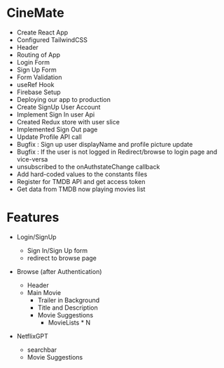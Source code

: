 
# CineMate 

- Create React App
- Configured TailwindCSS
- Header
- Routing of App
- Login Form
- Sign Up Form
- Form Validation
- useRef Hook
- Firebase Setup
- Deploying our app to production
- Create SignUp User Account
- Implement Sign In user Api
- Created Redux store with user slice
- Implemented Sign Out page
- Update Profile API call
- Bugfix : Sign up user displayName and profile picture update
- Bugfix : If the user is not logged in Redirect/browse to login page and  vice-versa
- unsubscribed to the onAuthstateChange callback
- Add hard-coded values to the constants files
- Register for TMDB API and get access token
- Get data from TMDB now playing movies list





# Features

- Login/SignUp 
    - Sign In/Sign Up form
    - redirect to browse page
- Browse (after Authentication)
    - Header
    - Main Movie
        - Trailer in Background
        - Title and Description
        - Movie Suggestions
            - MovieLists * N

- NetflixGPT
    - searchbar
    - Movie Suggestions
